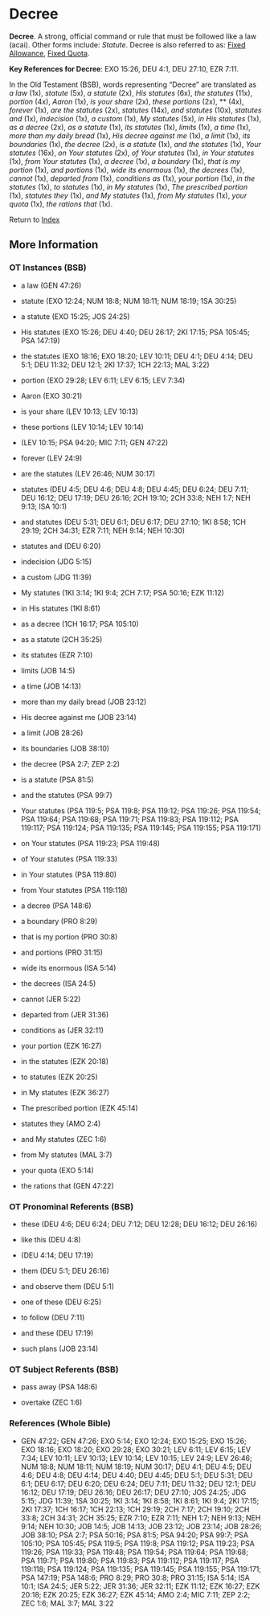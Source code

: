 # Decree
**Decree**. 
A strong, official command or rule that must be followed like a law (acai). 
Other forms include: 
*Statute*. 
Decree is also referred to as: 
[Fixed Allowance](FixedAllowance.md), [Fixed Quota](FixedQuota.md). 


**Key References for Decree**: 
EXO 15:26, DEU 4:1, DEU 27:10, EZR 7:11. 


In the Old Testament (BSB), words representing “Decree” are translated as 
*a law* (1x), *statute* (5x), *a statute* (2x), *His statutes* (6x), *the statutes* (11x), *portion* (4x), *Aaron* (1x), *is your share* (2x), *these portions* (2x), ** (4x), *forever* (1x), *are the statutes* (2x), *statutes* (14x), *and statutes* (10x), *statutes and* (1x), *indecision* (1x), *a custom* (1x), *My statutes* (5x), *in His statutes* (1x), *as a decree* (2x), *as a statute* (1x), *its statutes* (1x), *limits* (1x), *a time* (1x), *more than my daily bread* (1x), *His decree against me* (1x), *a limit* (1x), *its boundaries* (1x), *the decree* (2x), *is a statute* (1x), *and the statutes* (1x), *Your statutes* (16x), *on Your statutes* (2x), *of Your statutes* (1x), *in Your statutes* (1x), *from Your statutes* (1x), *a decree* (1x), *a boundary* (1x), *that is my portion* (1x), *and portions* (1x), *wide its enormous* (1x), *the decrees* (1x), *cannot* (1x), *departed from* (1x), *conditions as* (1x), *your portion* (1x), *in the statutes* (1x), *to statutes* (1x), *in My statutes* (1x), *The prescribed portion* (1x), *statutes they* (1x), *and My statutes* (1x), *from My statutes* (1x), *your quota* (1x), *the rations that* (1x). 




Return to [Index](00-Index.md)

## More Information

### OT Instances (BSB)

* a law (GEN 47:26)

* statute (EXO 12:24; NUM 18:8; NUM 18:11; NUM 18:19; 1SA 30:25)

* a statute (EXO 15:25; JOS 24:25)

* His statutes (EXO 15:26; DEU 4:40; DEU 26:17; 2KI 17:15; PSA 105:45; PSA 147:19)

* the statutes (EXO 18:16; EXO 18:20; LEV 10:11; DEU 4:1; DEU 4:14; DEU 5:1; DEU 11:32; DEU 12:1; 2KI 17:37; 1CH 22:13; MAL 3:22)

* portion (EXO 29:28; LEV 6:11; LEV 6:15; LEV 7:34)

* Aaron (EXO 30:21)

* is your share (LEV 10:13; LEV 10:13)

* these portions (LEV 10:14; LEV 10:14)

*  (LEV 10:15; PSA 94:20; MIC 7:11; GEN 47:22)

* forever (LEV 24:9)

* are the statutes (LEV 26:46; NUM 30:17)

* statutes (DEU 4:5; DEU 4:6; DEU 4:8; DEU 4:45; DEU 6:24; DEU 7:11; DEU 16:12; DEU 17:19; DEU 26:16; 2CH 19:10; 2CH 33:8; NEH 1:7; NEH 9:13; ISA 10:1)

* and statutes (DEU 5:31; DEU 6:1; DEU 6:17; DEU 27:10; 1KI 8:58; 1CH 29:19; 2CH 34:31; EZR 7:11; NEH 9:14; NEH 10:30)

* statutes and (DEU 6:20)

* indecision (JDG 5:15)

* a custom (JDG 11:39)

* My statutes (1KI 3:14; 1KI 9:4; 2CH 7:17; PSA 50:16; EZK 11:12)

* in His statutes (1KI 8:61)

* as a decree (1CH 16:17; PSA 105:10)

* as a statute (2CH 35:25)

* its statutes (EZR 7:10)

* limits (JOB 14:5)

* a time (JOB 14:13)

* more than my daily bread (JOB 23:12)

* His decree against me (JOB 23:14)

* a limit (JOB 28:26)

* its boundaries (JOB 38:10)

* the decree (PSA 2:7; ZEP 2:2)

* is a statute (PSA 81:5)

* and the statutes (PSA 99:7)

* Your statutes (PSA 119:5; PSA 119:8; PSA 119:12; PSA 119:26; PSA 119:54; PSA 119:64; PSA 119:68; PSA 119:71; PSA 119:83; PSA 119:112; PSA 119:117; PSA 119:124; PSA 119:135; PSA 119:145; PSA 119:155; PSA 119:171)

* on Your statutes (PSA 119:23; PSA 119:48)

* of Your statutes (PSA 119:33)

* in Your statutes (PSA 119:80)

* from Your statutes (PSA 119:118)

* a decree (PSA 148:6)

* a boundary (PRO 8:29)

* that is my portion (PRO 30:8)

* and portions (PRO 31:15)

* wide its enormous (ISA 5:14)

* the decrees (ISA 24:5)

* cannot (JER 5:22)

* departed from (JER 31:36)

* conditions as (JER 32:11)

* your portion (EZK 16:27)

* in the statutes (EZK 20:18)

* to statutes (EZK 20:25)

* in My statutes (EZK 36:27)

* The prescribed portion (EZK 45:14)

* statutes they (AMO 2:4)

* and My statutes (ZEC 1:6)

* from My statutes (MAL 3:7)

* your quota (EXO 5:14)

* the rations that (GEN 47:22)



### OT Pronominal Referents (BSB)

* these (DEU 4:6; DEU 6:24; DEU 7:12; DEU 12:28; DEU 16:12; DEU 26:16)

* like this (DEU 4:8)

*  (DEU 4:14; DEU 17:19)

* them (DEU 5:1; DEU 26:16)

* and observe them (DEU 5:1)

* one of these (DEU 6:25)

* to follow (DEU 7:11)

* and these (DEU 17:19)

* such plans (JOB 23:14)



### OT Subject Referents (BSB)

* pass away (PSA 148:6)

* overtake (ZEC 1:6)



### References (Whole Bible)

* GEN 47:22; GEN 47:26; EXO 5:14; EXO 12:24; EXO 15:25; EXO 15:26; EXO 18:16; EXO 18:20; EXO 29:28; EXO 30:21; LEV 6:11; LEV 6:15; LEV 7:34; LEV 10:11; LEV 10:13; LEV 10:14; LEV 10:15; LEV 24:9; LEV 26:46; NUM 18:8; NUM 18:11; NUM 18:19; NUM 30:17; DEU 4:1; DEU 4:5; DEU 4:6; DEU 4:8; DEU 4:14; DEU 4:40; DEU 4:45; DEU 5:1; DEU 5:31; DEU 6:1; DEU 6:17; DEU 6:20; DEU 6:24; DEU 7:11; DEU 11:32; DEU 12:1; DEU 16:12; DEU 17:19; DEU 26:16; DEU 26:17; DEU 27:10; JOS 24:25; JDG 5:15; JDG 11:39; 1SA 30:25; 1KI 3:14; 1KI 8:58; 1KI 8:61; 1KI 9:4; 2KI 17:15; 2KI 17:37; 1CH 16:17; 1CH 22:13; 1CH 29:19; 2CH 7:17; 2CH 19:10; 2CH 33:8; 2CH 34:31; 2CH 35:25; EZR 7:10; EZR 7:11; NEH 1:7; NEH 9:13; NEH 9:14; NEH 10:30; JOB 14:5; JOB 14:13; JOB 23:12; JOB 23:14; JOB 28:26; JOB 38:10; PSA 2:7; PSA 50:16; PSA 81:5; PSA 94:20; PSA 99:7; PSA 105:10; PSA 105:45; PSA 119:5; PSA 119:8; PSA 119:12; PSA 119:23; PSA 119:26; PSA 119:33; PSA 119:48; PSA 119:54; PSA 119:64; PSA 119:68; PSA 119:71; PSA 119:80; PSA 119:83; PSA 119:112; PSA 119:117; PSA 119:118; PSA 119:124; PSA 119:135; PSA 119:145; PSA 119:155; PSA 119:171; PSA 147:19; PSA 148:6; PRO 8:29; PRO 30:8; PRO 31:15; ISA 5:14; ISA 10:1; ISA 24:5; JER 5:22; JER 31:36; JER 32:11; EZK 11:12; EZK 16:27; EZK 20:18; EZK 20:25; EZK 36:27; EZK 45:14; AMO 2:4; MIC 7:11; ZEP 2:2; ZEC 1:6; MAL 3:7; MAL 3:22



